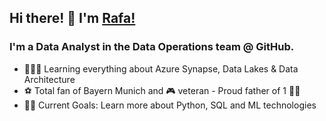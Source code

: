 ## Hi there! 👋 I'm [Rafa!](https://github.com/rklie)

### I'm a Data Analyst in the Data Operations team @ GitHub.

- 👨🏻‍💻 Learning everything about Azure Synapse, Data Lakes & Data Architecture
- ⚽ Total fan of Bayern Munich and 🎮 veteran - Proud father of 1 👧🏼
- 💪🏻 Current Goals: Learn more about Python, SQL and ML technologies
